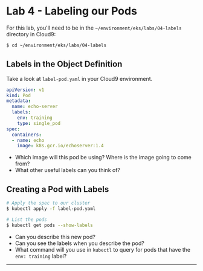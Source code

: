 # Lab 4 - Labeling our Pods

For this lab, you'll need to be in the `~/environment/eks/labs/04-labels` directory in Cloud9:

```bash
$ cd ~/environment/eks/labs/04-labels
```

## Labels in the Object Definition

Take a look at `label-pod.yaml` in your Cloud9 environment.

```yaml
apiVersion: v1
kind: Pod
metadata:
  name: echo-server
  labels:
    env: training
    type: single_pod
spec:
  containers:
  - name: echo
    image: k8s.gcr.io/echoserver:1.4
```

- Which image will this pod be using? Where is the image going to come from?
- What other useful labels can you think of?

## Creating a Pod with Labels

```bash
# Apply the spec to our cluster
$ kubectl apply -f label-pod.yaml

# List the pods
$ kubectl get pods --show-labels
```

- Can you describe this new pod?
- Can you see the labels when you describe the pod?
- What command will you use in `kubectl` to query for pods that have the `env: training` label?

---
